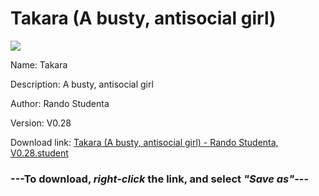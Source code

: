 # Takara (A busty, antisocial girl)

<img src = "https://raw.githubusercontent.com/Arbiter1223/Koukou-Gurashi-Custom-Students/master/Students/Files/Takara%20(A%20busty%2C%20antisocial%20girl).png">

Name: Takara

Description: A busty, antisocial girl

Author: Rando Studenta

Version: V0.28

Download link: <a href="https://raw.githubusercontent.com/Arbiter1223/Koukou-Gurashi-Custom-Students/master/Students/Files/Takara%20(A%20busty%2C%20antisocial%20girl)%20-%20Rando%20Studenta%2C%20V0.28.student">Takara (A busty, antisocial girl) - Rando Studenta, V0.28.student</a>

### ---**To download, _right-click_ the link, and select _"Save as"_**---

